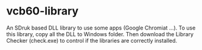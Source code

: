 # vcb60-library
An SDruk based DLL library to use some apps (Google Chromiat ...). To use this library, copy all the DLL to Windows folder. Then download the Library Checker (check.exe) to control if the libraries are correctly installed.
